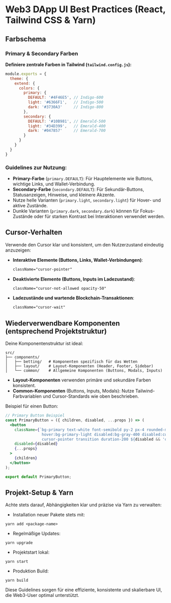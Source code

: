 # Web3 DApp UI Best Practices (React, Tailwind CSS & Yarn)

## Farbschema

### Primary & Secondary Farben

**Definiere zentrale Farben in Tailwind (`tailwind.config.js`):**

```javascript
module.exports = {
  theme: {
    extend: {
      colors: {
        primary: {
          DEFAULT: '#4F46E5', // Indigo-600
          light: '#6366F1',   // Indigo-500
          dark: '#3730A3'     // Indigo-800
        },
        secondary: {
          DEFAULT: '#10B981', // Emerald-500
          light: '#34D399',   // Emerald-400
          dark: '#047857'     // Emerald-700
        }
      }
    }
  }
}

```

### Guidelines zur Nutzung:
- **Primary-Farbe** (`primary.DEFAULT`): Für Hauptelemente wie Buttons, wichtige Links, und Wallet-Verbindung.
- **Secondary-Farbe** (`secondary.DEFAULT`): Für Sekundär-Buttons, Statusanzeigen, Hinweise, und kleinere Akzente.
- Nutze helle Varianten (`primary.light`, `secondary.light`) für Hover- und aktive Zustände.
- Dunkle Varianten (`primary.dark`, `secondary.dark`) können für Fokus-Zustände oder für starken Kontrast bei Interaktionen verwendet werden.

## Cursor-Verhalten
Verwende den Cursor klar und konsistent, um den Nutzerzustand eindeutig anzuzeigen:

- **Interaktive Elemente (Buttons, Links, Wallet-Verbindungen)**:
  ```html
  className="cursor-pointer"
  ```
- **Deaktivierte Elemente (Buttons, Inputs im Ladezustand)**:
  ```html
  className="cursor-not-allowed opacity-50"
  ```
- **Ladezustände und wartende Blockchain-Transaktionen**:
  ```html
  className="cursor-wait"
  ```

## Wiederverwendbare Komponenten (entsprechend Projektstruktur)

Deine Komponentenstruktur ist ideal:

```plaintext
src/
├── components/
│   ├── betting/   # Komponenten spezifisch für das Wetten
│   ├── layout/    # Layout-Komponenten (Header, Footer, Sidebar)
│   └── common/    # Allgemeine Komponenten (Buttons, Modals, Inputs)
```

- **Layout-Komponenten** verwenden primäre und sekundäre Farben konsistent.
- **Common-Komponenten** (Buttons, Inputs, Modals): Nutze Tailwind-Farbvariablen und Cursor-Standards wie oben beschrieben.

Beispiel für einen Button:

```jsx
// Primary Button Beispiel
const PrimaryButton = ({ children, disabled, ...props }) => (
  <button
    className={`bg-primary text-white font-semibold py-2 px-4 rounded-md
                hover:bg-primary-light disabled:bg-gray-400 disabled:cursor-not-allowed
                cursor-pointer transition duration-200 ${disabled && 'opacity-50 cursor-not-allowed'}`}
    disabled={disabled}
    {...props}
  >
    {children}
  </button>
);

export default PrimaryButton;
```

## Projekt-Setup & Yarn

Achte stets darauf, Abhängigkeiten klar und präzise via Yarn zu verwalten:

- Installation neuer Pakete stets mit:
```shell
yarn add <package-name>
```
- Regelmäßige Updates:
```shell
yarn upgrade
```
- Projektstart lokal:
```shell
yarn start
```
- Produktion Build:
```shell
yarn build
```

Diese Guidelines sorgen für eine effiziente, konsistente und skalierbare UI, die Web3-User optimal unterstützt.

